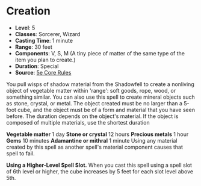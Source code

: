 # Creation

- **Level**: 5
- **Classes**: Sorcerer, Wizard
- **Casting Time**: 1 minute
- **Range**: 30 feet
- **Components**: V, S, M (A tiny piece of matter of the same type of the item you plan to create.)
- **Duration**: Special
- **Source**: [5e Core Rules](http://dnd.wizards.com/articles/features/systems-reference-document-srd)

You pull wisps of shadow material from the Shadowfell to create a nonliving object of vegetable matter within 'range': soft goods, rope, wood, or something similar. You can also use this spell to create mineral objects such as stone, crystal, or metal. The object created must be no larger than a 5-foot cube, and the object must be of a form and material that you have seen before. The duration depends on the object's material. If the object is composed of multiple materials, use the shortest duration

 **Vegetable matter** 1 day **Stone or crystal** 12 hours **Precious metals** 1 hour **Gems** 10 minutes **Adamantine or mithral** 1 minute Using any material created by this spell as another spell's material component causes that spell to fail.

**Using a Higher-Level Spell Slot.** When you cast this spell using a spell slot of 6th level or higher, the cube increases by 5 feet for each slot level above 5th.
